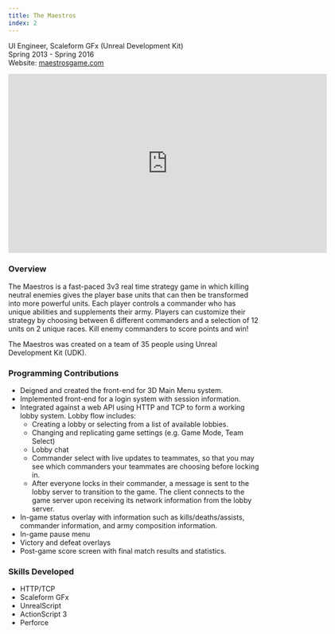 ```yaml
---
title: The Maestros
index: 2
---
```


UI Engineer, Scaleform GFx (Unreal Development Kit)
<br/>
Spring 2013 - Spring 2016
<br/>
Website: [maestrosgame.com](https://maestrosgame.com/)

<iframe src="https://player.vimeo.com/video/90607851?portrait=0" width="640" height="360" frameborder="0" allowfullscreen></iframe>

### Overview

The Maestros is a fast-paced 3v3 real time strategy game in which killing neutral enemies gives the player base units that can then be transformed into more powerful units. Each player controls a commander who has unique abilities and supplements their army. Players can customize their strategy by choosing between 6 different commanders and a selection of 12 units on 2 unique races. Kill enemy commanders to score points and win!

The Maestros was created on a team of 35 people using Unreal Development Kit (UDK).

### Programming Contributions

- Deigned and created the front-end for 3D Main Menu system.
- Implemented front-end for a login system with session information.
- Integrated against a web API using HTTP and TCP to form a working lobby system. Lobby flow includes:
  - Creating a lobby or selecting from a list of available lobbies.
  - Changing and replicating game settings (e.g. Game Mode, Team Select)
  - Lobby chat
  - Commander select with live updates to teammates, so that you may see which commanders your teammates are choosing before locking in.
  - After everyone locks in their commander, a message is sent to the lobby server to transition to the game. The client connects to the game server upon receiving its network information from the lobby server.
- In-game status overlay with information such as kills/deaths/assists, commander information, and army composition information.
- In-game pause menu
- Victory and defeat overlays
- Post-game score screen with final match results and statistics.

### Skills Developed

- HTTP/TCP
- Scaleform GFx
- UnrealScript
- ActionScript 3
- Perforce
